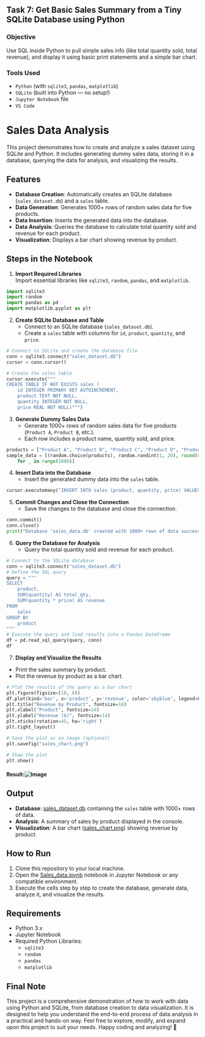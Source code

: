## Task 7: Get Basic Sales Summary from a Tiny SQLite Database using Python

### **Objective**
Use SQL inside Python to pull simple sales info (like total quantity sold, total revenue), and
display it using basic print statements and a simple bar chart.
### **Tools Used**
- `Python` (with `sqlite3`, `pandas`, `matplotlib`)
- `SQLite` (built into Python — no setup!)
- `Jupyter Notebook` file
- `VS Code` 

# Sales Data Analysis

This project demonstrates how to create and analyze a sales dataset using SQLite and Python. It includes generating dummy sales data, storing it in a database, querying the data for analysis, and visualizing the results.

## Features

- **Database Creation**: Automatically creates an SQLite database (`sales_dataset.db`) and a `sales` table.
- **Data Generation**: Generates 1000+ rows of random sales data for five products.
- **Data Insertion**: Inserts the generated data into the database.
- **Data Analysis**: Queries the database to calculate total quantity sold and revenue for each product.
- **Visualization**: Displays a bar chart showing revenue by product.

## Steps in the Notebook

1. **Import Required Libraries**  
   Import essential libraries like `sqlite3`, `random`, `pandas`, and `matplotlib`.
```python
import sqlite3
import random
import pandas as pd
import matplotlib.pyplot as plt
```

2. **Create SQLite Database and Table**  
   - Connect to an SQLite database (`sales_dataset.db`).
   - Create a `sales` table with columns for `id`, `product`, `quantity`, and `price`.
```python
# Connect to SQLite and create the database file
conn = sqlite3.connect("sales_dataset.db")
cursor = conn.cursor()

# Create the sales table
cursor.execute("""
CREATE TABLE IF NOT EXISTS sales (
    id INTEGER PRIMARY KEY AUTOINCREMENT,
    product TEXT NOT NULL,
    quantity INTEGER NOT NULL,
    price REAL NOT NULL)""")
```
3. **Generate Dummy Sales Data**  
   - Generate 1000+ rows of random sales data for five products (`Product A`, `Product B`, etc.).
   - Each row includes a product name, quantity sold, and price.
```python
products = ["Product A", "Product B", "Product C", "Product D", "Product E"]
sample_data = [(random.choice(products), random.randint(1, 20), round(random.uniform(5.0, 50.0), 2))
    for _ in range(1000)]
```
4. **Insert Data into the Database**  
   - Insert the generated dummy data into the `sales` table.
```python
cursor.executemany("INSERT INTO sales (product, quantity, price) VALUES (?, ?, ?)", sample_data)
```
5. **Commit Changes and Close the Connection**  
   - Save the changes to the database and close the connection.
```python
conn.commit()
conn.close()
print("Database 'sales_data.db' created with 1000+ rows of data successfully.")

```
6. **Query the Database for Analysis**  
   - Query the total quantity sold and revenue for each product.
```python
# Connect to the SQLite database
conn = sqlite3.connect("sales_dataset.db")
# Define the SQL query
query = """
SELECT 
    product, 
    SUM(quantity) AS total_qty, 
    SUM(quantity * price) AS revenue
FROM 
    sales
GROUP BY 
    product
"""
# Execute the query and load results into a Pandas DataFrame
df = pd.read_sql_query(query, conn)
df
```
7. **Display and Visualize the Results**
- Print the sales summary by product.
- Plot the revenue by product as a bar chart.  
```python
# Plot the results of the query as a bar chart
plt.figure(figsize=(10, 6))
df.plot(kind='bar', x='product', y='revenue', color='skyblue', legend=False)
plt.title("Revenue by Product", fontsize=16)
plt.xlabel("Product", fontsize=14)
plt.ylabel("Revenue ($)", fontsize=14)
plt.xticks(rotation=45, ha='right')
plt.tight_layout()

# Save the plot as an image (optional)
plt.savefig("sales_chart.png")

# Show the plot
plt.show()
```
#### **Result:**![Image](https://github.com/user-attachments/assets/54b5920e-1b42-4e48-a559-ad04a7f50d71)
## Output

- **Database**: [sales_dataset.db](https://github.com/saurabhtikadar/DATA-ANALYST-INTERNS/blob/main/Task%207/sales_dataset.db) containing the `sales` table with 1000+ rows of data.
- **Analysis**: A summary of sales by product displayed in the console.
- **Visualization**: A bar chart ([sales_chart.png](https://github.com/saurabhtikadar/DATA-ANALYST-INTERNS/blob/main/Task%207/Get%20Basic%20Sales%20Summary%20from%20a%20Tiny%20SQLite%20Database%20using%20Python.md#result)) showing revenue by product.

## How to Run

1. Clone this repository to your local machine.
2. Open the [Sales_data.ipynb](https://github.com/saurabhtikadar/DATA-ANALYST-INTERNS/blob/main/Task%207/Sales_data.ipynb) notebook in Jupyter Notebook or any compatible environment.
3. Execute the cells step by step to create the database, generate data, analyze it, and visualize the results.

## Requirements

- Python 3.x
- Jupyter Notebook
- Required Python Libraries:
  - `sqlite3`
  - `random`
  - `pandas`
  - `matplotlib`
## Final Note
This project is a comprehensive demonstration of how to work with data using Python and SQLite, from database creation to data visualization.
It is designed to help you understand the end-to-end process of data analysis in a practical and hands-on way.
Feel free to explore, modify, and expand upon this project to suit your needs. Happy coding and analyzing! 🚀
